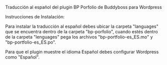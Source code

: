 
Traducción al español del plugin BP Porfolio de Buddyboss para Wordpress


Instrucciones de Instalación:

Para instalar la traducción al español debes ubicar la carpeta "languages" que se encuentra dentro de la carpeta "bp-porfolio",
cuando estés dentro de la carpeta "lenguages" pega los archivos "bp-portfolio-es_ES.mo" y "bp-portfolio-es_ES.po".

Para que el plugin muestre el idioma Español debes configurar Wordpress como "Español".
